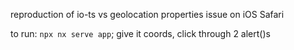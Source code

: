reproduction of io-ts vs geolocation properties issue on iOS Safari

to run: `npx nx serve app`; give it coords, click through 2 alert()s
